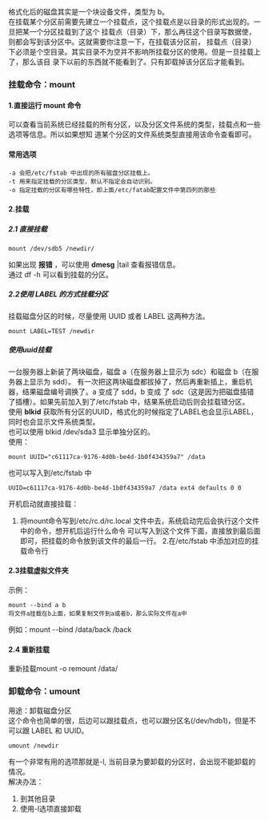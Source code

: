 
格式化后的磁盘其实是一个块设备文件，类型为 b。  
在挂载某个分区前需要先建立一个挂载点，这个挂载点是以目录的形式出现的。一旦把某一个分区挂载到了这个
挂载点（目录）下，那么再往这个目录写数据使，则都会写到该分区中。这就需要你注意一下，在挂载该分区前，
挂载点（目录）下必须是个空目录。其实目录不为空并不影响所挂载分区的使用。但是一旦挂载上了，那么该目
录下以前的东西就不能看到了。只有卸载掉该分区后才能看到。  

### 挂载命令：mount

#### 1.直接运行 mount 命令
可以查看当前系统已经挂载的所有分区，以及分区文件系统的类型，挂载点和一些选项等信息。所以如果想知
道某个分区的文件系统类型直接用该命令查看即可。 
#### 常用选项
    -a 会把/etc/fstab 中出现的所有磁盘分区挂载上。
    -t 用来指定挂载的分区类型，默认不指定会自动识别。
    -o 指定挂载的分区有哪些特性，即上面/etc/fatab配置文件中第四列的那些
#### 2.挂载
##### 2.1 直接挂载

    mount /dev/sdb5 /newdir/
如果出现 **报错** ，可以使用 **dmesg** |tail 查看报错信息。  
通过 df -h 可以看到挂载的分区。

##### 2.2使用 LABEL 的方式挂载分区
挂载磁盘分区的时候，尽量使用 UUID 或者 LABEL 这两种方法。  

    mount LABEL=TEST /newdir
##### 使用uuid挂载
一台服务器上新装了两块磁盘，磁盘 a（在服务器上显示为 sdc）和磁盘 b（在服务器上显示为 sdd）。
有一次把这两块磁盘都拔掉了，然后再重新插上，重启机器，结果磁盘编号调换了。a 变成了 sdd，b 变成
了 sdc（这是因为把磁盘插错了插槽）。如果先前加入到了/etc/fstab 中，结果系统启动后则会挂载错分区。   
使用 **blkid** 获取所有分区的UUID，格式化的时候指定了LABEL也会显示LABEL，同时也会显示文件系统类型。  
也可以使用  blkid /dev/sda3 显示单独分区的。  
使用：

    mount UUID="c61117ca-9176-4d0b-be4d-1b0f434359a7" /data
也可以写入到/etc/fstab 中

    UUID=c61117ca-9176-4d0b-be4d-1b0f434359a7 /data ext4 defaults 0 0
    
开机启动就直接挂载：
1. 将mount命令写到/etc/rc.d/rc.local 文件中去，系统启动完后会执行这个文件中的命令，想开机后运行什么命令
可以写入到这个文件下面，直接放到最后面即可，把挂载的命令放到该文件的最后一行。
2.在/etc/fstab 中添加对应的挂载命令行


#### 2.3挂载虚拟文件夹

示例：  

    mount --bind a b
    将文件a挂载在b上面，如果复制文件到a或者b，那么实际文件在a中  
    
例如：mount --bind /data/back  /back
#### 2.4 重新挂载
重新挂载mount -o remount /data/


### 卸载命令：umount
用途：卸载磁盘分区  
这个命令也简单的很，后边可以跟挂载点，也可以跟分区名(/dev/hdb1)，但是不可以跟 LABEL 和 UUID。

    umount /newdir

有一个非常有用的选项那就是-l, 当前目录为要卸载的分区时，会出现不能卸载的情况。  
解决办法：  
1. 到其他目录
2. 使用-l选项直接卸载
